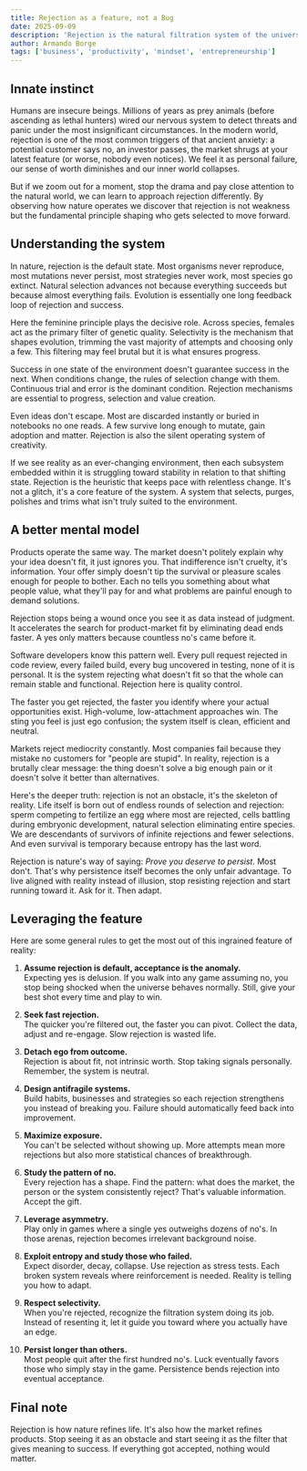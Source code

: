 ```yaml
---
title: Rejection as a feature, not a Bug
date: 2025-09-09
description: 'Rejection is the natural filtration system of the universe. Raw and cruel from a human perspective but necessary for survival and thriving. We can harness its power by reframing our mental models about it in life and business.'
author: Armando Borge
tags: ['business', 'productivity', 'mindset', 'entrepreneurship']
---
```


## Innate instinct

Humans are insecure beings. Millions of years as prey animals (before ascending as lethal hunters) wired our nervous system to detect threats and panic under the most insignificant circumstances. In the modern world, rejection is one of the most common triggers of that ancient anxiety: a potential customer says no, an investor passes, the market shrugs at your latest feature (or worse, nobody even notices). We feel it as personal failure, our sense of worth diminishes and our inner world collapses.

But if we zoom out for a moment, stop the drama and pay close attention to the natural world, we can learn to approach rejection differently. By observing how nature operates we discover that rejection is not weakness but the fundamental principle shaping who gets selected to move forward.

## Understanding the system

In nature, rejection is the default state. Most organisms never reproduce, most mutations never persist, most strategies never work, most species go extinct. Natural selection advances not because everything succeeds but because almost everything fails. Evolution is essentially one long feedback loop of rejection and success.

Here the feminine principle plays the decisive role. Across species, females act as the primary filter of genetic quality. Selectivity is the mechanism that shapes evolution, trimming the vast majority of attempts and choosing only a few. This filtering may feel brutal but it is what ensures progress.

Success in one state of the environment doesn't guarantee success in the next. When conditions change, the rules of selection change with them. Continuous trial and error is the dominant condition. Rejection mechanisms are essential to progress, selection and value creation.

Even ideas don't escape. Most are discarded instantly or buried in notebooks no one reads. A few survive long enough to mutate, gain adoption and matter. Rejection is also the silent operating system of creativity.

If we see reality as an ever-changing environment, then each subsystem embedded within it is struggling toward stability in relation to that shifting state. Rejection is the heuristic that keeps pace with relentless change. It's not a glitch, it's a core feature of the system. A system that selects, purges, polishes and trims what isn't truly suited to the environment.

## A better mental model

Products operate the same way. The market doesn't politely explain why your idea doesn't fit, it just ignores you. That indifference isn't cruelty, it's information. Your offer simply doesn't tip the survival or pleasure scales enough for people to bother. Each no tells you something about what people value, what they'll pay for and what problems are painful enough to demand solutions.

Rejection stops being a wound once you see it as data instead of judgment. It accelerates the search for product-market fit by eliminating dead ends faster. A yes only matters because countless no's came before it.

Software developers know this pattern well. Every pull request rejected in code review, every failed build, every bug uncovered in testing, none of it is personal. It is the system rejecting what doesn't fit so that the whole can remain stable and functional. Rejection here is quality control.

The faster you get rejected, the faster you identify where your actual opportunities exist. High-volume, low-attachment approaches win. The sting you feel is just ego confusion; the system itself is clean, efficient and neutral.

Markets reject mediocrity constantly. Most companies fail because they mistake no customers for "people are stupid". In reality, rejection is a brutally clear message: the thing doesn't solve a big enough pain or it doesn't solve it better than alternatives.

Here's the deeper truth: rejection is not an obstacle, it's the skeleton of reality. Life itself is born out of endless rounds of selection and rejection: sperm competing to fertilize an egg where most are rejected, cells battling during embryonic development, natural selection eliminating entire species. We are descendants of survivors of infinite rejections and fewer selections. And even survival is temporary because entropy has the last word.

Rejection is nature's way of saying: *Prove you deserve to persist.* Most don't. That's why persistence itself becomes the only unfair advantage. To live aligned with reality instead of illusion, stop resisting rejection and start running toward it. Ask for it. Then adapt.

## Leveraging the feature

Here are some general rules to get the most out of this ingrained feature of reality:

1. **Assume rejection is default, acceptance is the anomaly.**  
   Expecting yes is delusion. If you walk into any game assuming no, you stop being shocked when the universe behaves normally. Still, give your best shot every time and play to win.

2. **Seek fast rejection.**  
   The quicker you're filtered out, the faster you can pivot. Collect the data, adjust and re-engage. Slow rejection is wasted life.

3. **Detach ego from outcome.**  
   Rejection is about fit, not intrinsic worth. Stop taking signals personally. Remember, the system is neutral.

4. **Design antifragile systems.**  
   Build habits, businesses and strategies so each rejection strengthens you instead of breaking you. Failure should automatically feed back into improvement.

5. **Maximize exposure.**  
   You can't be selected without showing up. More attempts mean more rejections but also more statistical chances of breakthrough.

6. **Study the pattern of no.**  
   Every rejection has a shape. Find the pattern: what does the market, the person or the system consistently reject? That's valuable information. Accept the gift.

7. **Leverage asymmetry.**  
   Play only in games where a single yes outweighs dozens of no's. In those arenas, rejection becomes irrelevant background noise.

8. **Exploit entropy and study those who failed.**  
   Expect disorder, decay, collapse. Use rejection as stress tests. Each broken system reveals where reinforcement is needed. Reality is telling you how to adapt.

9. **Respect selectivity.**  
   When you're rejected, recognize the filtration system doing its job. Instead of resenting it, let it guide you toward where you actually have an edge.

10. **Persist longer than others.**  
    Most people quit after the first hundred no's. Luck eventually favors those who simply stay in the game. Persistence bends rejection into eventual acceptance.

## Final note

Rejection is how nature refines life. It's also how the market refines products. Stop seeing it as an obstacle and start seeing it as the filter that gives meaning to success. If everything got accepted, nothing would matter.